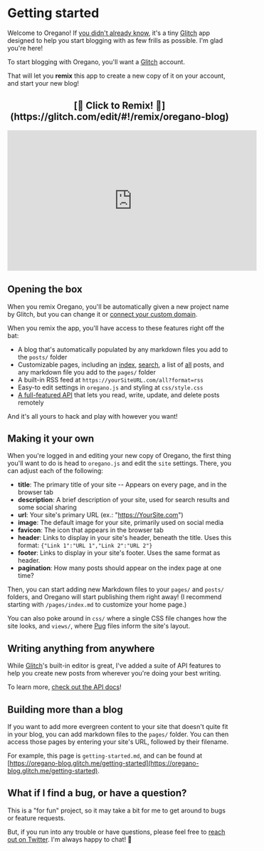 # Getting started

Welcome to Oregano! If [you didn't already know](/about), it's a tiny [Glitch](https://glitch.com) app designed to help you start blogging with as few frills as possible. I'm glad you're here!

To start blogging with Oregano, you'll want a [Glitch](https://glitch.com) account. 

That will let you **remix** this app to create a new copy of it on your account, and start your new blog!

<center><h2>
  [🌱 Click to Remix! 🌱](https://glitch.com/edit/#!/remix/oregano-blog)
  </h2></center>
  
<iframe width="560" height="315" src="https://www.youtube.com/embed/5XDg0h4vks4" title="YouTube video player" frameborder="0" allow="accelerometer; autoplay; clipboard-write; encrypted-media; gyroscope; picture-in-picture" allowfullscreen></iframe>

## Opening the box

When you remix Oregano, you'll be automatically given a new project name by Glitch, but you can change it or [connect your custom domain](https://glitch.happyfox.com/kb/article/9-how-do-i-add-a-custom-domain-a-cname-or-a-record-for-my-custom-domain/). 

When you remix the app, you'll have access to these features right off the bat:

* A blog that's automatically populated by any markdown files you add to the `posts/` folder
* Customizable  pages, including an [index](/), [search](/search), a list of [all](/all) posts, and any markdown file you add to the `pages/` folder
* A built-in RSS feed at `https://yourSiteURL.com/all?format=rss`
* Easy-to edit settings in `oregano.js` and styling at `css/style.css`
* [A full-featured API](/api) that lets you read, write, update, and delete posts remotely

And it's all yours to hack and play with however you want!

## Making it your own

When you're logged in and editing your new copy of Oregano, the first thing you'll want to do is head to `oregano.js` and edit the `site` settings. There, you can adjust each of the following:

* **title**: The primary title of your site -- Appears on every page, and in the browser tab
* **description**: A brief description of your site, used for search results and some social sharing
* **url**: Your site's primary URL (ex.: "https://YourSite.com")
* **image**: The default image for your site, primarily used on social media
* **favicon**: The icon that appears in the browser tab
* **header**: Links to display in your site's header, beneath the title. Uses this format: `{"Link 1":"URL 1","Link 2":"URL 2"}`
* **footer**: Links to display in your site's footer. Uses the same format as header.
* **pagination**: How many posts should appear on the index page at one time?

Then, you can start adding new Markdown files to your `pages/` and `posts/` folders, and Oregano will start publishing them right away! (I recommend starting with `/pages/index.md` to customize your home page.)

You can also poke around in `css/` where a single CSS file changes how the site looks, and `views/`, where [Pug](https://pugjs.org) files inform the site's layout.

## Writing anything from anywhere

While [Glitch](https://glitch.com)'s built-in editor is great, I've added a suite of API features to help you create new posts from wherever you're doing your best writing. 

To learn more, [check out the API docs](/api)!

## Building more than a blog

If you want to add more evergreen content to your site that doesn't quite fit in your blog, you can add markdown files to the `pages/` folder. You can then access those pages by entering your site's URL, followed by their filename. 

For example, this page is `getting-started.md`, and can be found at [https://oregano-blog.glitch.me/getting-started](https://oregano-blog.glitch.me/getting-started).

## What if I find a bug, or have a question?

This is a "for fun" project, so it may take a bit for me to get around to bugs or feature requests.

But, if you run into any trouble or have questions, please feel free to [reach out on Twitter](https://twitter.com/oregano_blog). I'm always happy to chat! 👋